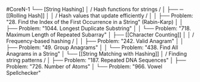 #CoreN-1
└── [String Hashing]
    │   / Hash functions for strings /
    │
    ├── ─ [[Rolling Hash]]
    │   │   / Hash values that update efficiently /
    │   │   ├── Problem: "28. Find the Index of the First Occurrence in a String" (Rabin-Karp)
    │   │   ├── Problem: "1044. Longest Duplicate Substring"
    │   │   └── Problem: "718. Maximum Length of Repeated Subarray"
    │
    ├── [[Character Counting]]
    │   │   / Frequency-based hashing /
    │   │   ├── Problem: "242. Valid Anagram"
    │   │   ├── Problem: "49. Group Anagrams"
    │   │   └── Problem: "438. Find All Anagrams in a String"
    │
    └── [[String Matching with Hashing]]
        │   / Finding string patterns /
        │   ├── Problem: "187. Repeated DNA Sequences"
        │   ├── Problem: "726. Number of Atoms"
        │   └── Problem: "966. Vowel Spellchecker"